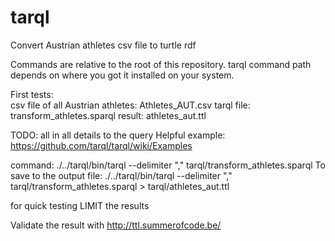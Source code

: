 # tarql

Convert Austrian athletes csv file to turtle rdf

Commands are relative to the root of this repository. tarql command path depends on where you got it installed on your system.

First tests:  
csv file of all Austrian athletes: Athletes_AUT.csv
tarql file: transform_athletes.sparql
result: athletes_aut.ttl

TODO: all in all details to the query
Helpful example: https://github.com/tarql/tarql/wiki/Examples

command: ./../tarql/bin/tarql --delimiter "," tarql/transform_athletes.sparql 
To save to the output file:
./../tarql/bin/tarql --delimiter "," tarql/transform_athletes.sparql > tarql/athletes_aut.ttl  


for quick testing LIMIT the results

Validate the result with http://ttl.summerofcode.be/
